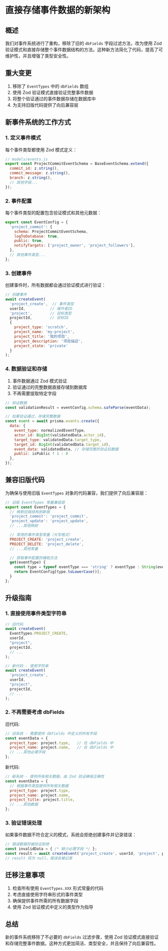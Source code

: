 # 直接存储事件数据的新架构

## 概述

我们对事件系统进行了重构，移除了旧的 `dbFields` 字段过滤方法，改为使用 Zod 验证模式和直接存储整个事件数据结构的方法。这种新方法简化了代码，提高了可维护性，并且增强了类型安全性。

## 重大变更

1. 移除了 `EventTypes` 中的 `dbFields` 数组
2. 使用 Zod 验证模式直接验证完整事件数据
3. 将整个验证通过的事件数据存储在数据库中
4. 为支持旧版代码提供了向后兼容层

## 新事件系统的工作方式

### 1. 定义事件模式

每个事件类型都使用 Zod 模式定义：

```javascript
// models/events.js
export const ProjectCommitEventSchema = BaseEventSchema.extend({
  commit_id: z.string(),
  commit_message: z.string(),
  branch: z.string(),
  // 其他字段...
});
```

### 2. 事件配置

每个事件类型的配置包含验证模式和其他元数据：

```javascript
export const EventConfig = {
  'project_commit': {
    schema: ProjectCommitEventSchema,
    logToDatabase: true,
    public: true,
    notifyTargets: ['project_owner', 'project_followers'],
  },
  // 其他事件类型...
};
```

### 3. 创建事件

创建事件时，所有数据都会通过验证模式进行验证：

```javascript
// 创建事件
await createEvent(
  'project_create',  // 事件类型
  userId,           // 操作者ID
  'project',        // 目标类型
  projectId,        // 目标ID
  {
    project_type: 'scratch',
    project_name: 'my-project',
    project_title: '我的项目',
    project_description: '项目描述',
    project_state: 'private'
  }
);
```

### 4. 数据验证和存储

1. 事件数据通过 Zod 模式验证
2. 验证通过的完整数据直接存储到数据库
3. 不再需要提取特定字段

```javascript
// 验证数据
const validationResult = eventConfig.schema.safeParse(eventData);

// 如果验证通过，存储完整数据
const event = await prisma.events.create({
  data: {
    event_type: normalizedEventType,
    actor_id: BigInt(validatedData.actor_id),
    target_type: validatedData.target_type,
    target_id: BigInt(validatedData.target_id),
    event_data: validatedData, // 存储完整的验证后数据
    public: isPublic ? 1 : 0
  },
});
```

## 兼容旧版代码

为确保与使用旧版 `EventTypes` 对象的代码兼容，我们提供了向后兼容层：

```javascript
// 旧版 EventTypes 常量兼容层
export const EventTypes = {
  // 映射旧版结构到新版
  'project_commit': 'project_commit',
  'project_update': 'project_update',
  // ...其他映射

  // 常用的事件类型常量（大写格式）
  PROJECT_CREATE: 'project_create',
  PROJECT_DELETE: 'project_delete',
  // ...其他常量

  // 获取事件配置的辅助方法
  get(eventType) {
    const type = typeof eventType === 'string' ? eventType : String(eventType);
    return EventConfig[type.toLowerCase()];
  }
};
```

## 升级指南

### 1. 直接使用事件类型字符串

```javascript
// 旧代码
await createEvent(
  EventTypes.PROJECT_CREATE,
  userId,
  "project",
  projectId,
  // ...
);

// 新代码 - 使用字符串
await createEvent(
  'project_create',
  userId,
  "project",
  projectId,
  // ...
);
```

### 2. 不再需要考虑 dbFields

旧代码:
```javascript
// 旧系统 - 需要提供 dbFields 中定义的所有字段
const eventData = {
  project_type: project.type,   // 在 dbFields 中
  project_name: project.name,   // 在 dbFields 中
  // ...其他必需字段
};
```

新代码:
```javascript
// 新系统 - 提供所有相关数据，由 Zod 验证确保正确性
const eventData = {
  // 根据事件类型提供所有相关数据
  project_type: project.type,
  project_name: project.name,
  project_title: project.title,
  // ...其他数据
};
```

### 3. 验证错误处理

如果事件数据不符合定义的模式，系统会拒绝创建事件并记录错误：

```javascript
// 错误数据将被验证拒绝
const invalidData = { /* 缺少必需字段 */ };
const result = await createEvent('project_create', userId, 'project', projectId, invalidData);
// result 将为 null，错误会被记录
```

## 迁移注意事项

1. 检查所有使用 `EventTypes.XXX` 形式常量的代码
2. 考虑直接使用字符串形式的事件类型
3. 确保提供事件所需的所有数据字段
4. 使用 Zod 验证模式中定义的类型作为指导

## 总结

新的事件系统移除了不必要的 `dbFields` 过滤步骤，使用 Zod 验证模式直接验证和存储完整事件数据。这种方式更加简洁、类型安全，并且保持了向后兼容性。